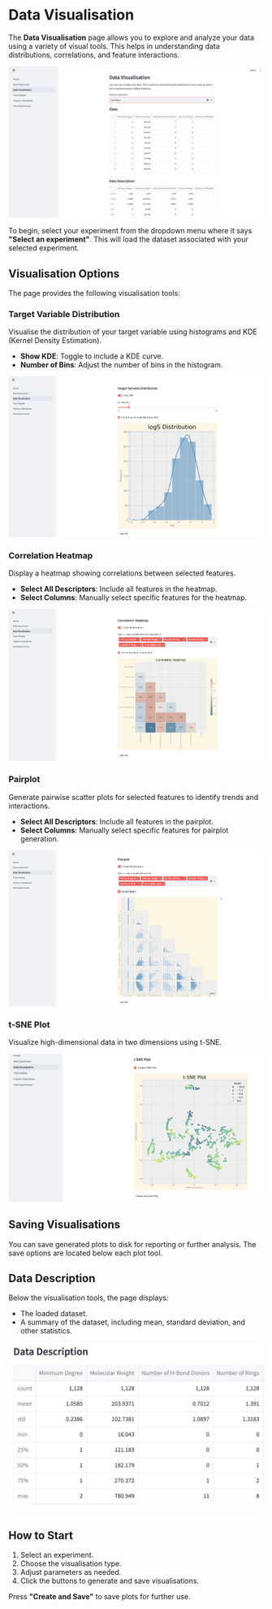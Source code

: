 # Data Visualisation
The **Data Visualisation** page allows you to explore and analyze your data using a variety of visual tools. This helps in understanding data distributions, correlations, and feature interactions.

![Data Visualisation Page](../_static/data-visualisation-page.png)

To begin, select your experiment from the dropdown menu where it says **"Select an experiment"**. This will load the dataset associated with your selected experiment.

## Visualisation Options
The page provides the following visualisation tools:

### Target Variable Distribution
Visualise the distribution of your target variable using histograms and KDE (Kernel Density Estimation).

- **Show KDE**: Toggle to include a KDE curve.
- **Number of Bins**: Adjust the number of bins in the histogram.

![Target Variable Distribution](../_static/target-variable-distribution.png)

### Correlation Heatmap
Display a heatmap showing correlations between selected features.

- **Select All Descriptors**: Include all features in the heatmap.
- **Select Columns**: Manually select specific features for the heatmap.

![Correlation Heatmap](../_static/correlation-heatmap.png)

### Pairplot
Generate pairwise scatter plots for selected features to identify trends and interactions.

- **Select All Descriptors**: Include all features in the pairplot.
- **Select Columns**: Manually select specific features for pairplot generation.

![Pairplot](../_static/pairplot.png)

### t-SNE Plot
Visualize high-dimensional data in two dimensions using t-SNE.

![t-SNE Plot](../_static/tsne-plot.png)

## Saving Visualisations
You can save generated plots to disk for reporting or further analysis. The save options are located below each plot tool.

## Data Description
Below the visualisation tools, the page displays:
- The loaded dataset.
- A summary of the dataset, including mean, standard deviation, and other statistics.

![Data Description](../_static/data-description.png)

## How to Start
1. Select an experiment.
2. Choose the visualisation type.
3. Adjust parameters as needed.
4. Click the buttons to generate and save visualisations.

Press **"Create and Save"** to save plots for further use.
